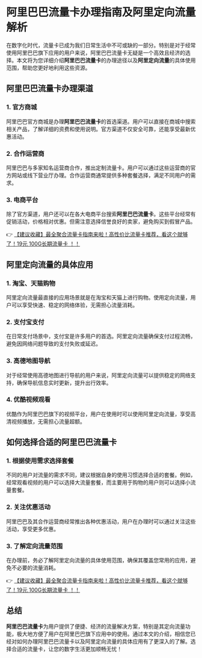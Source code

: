 # 阿里巴巴流量卡办理指南及阿里定向流量解析

在数字化时代，流量卡已成为我们日常生活中不可或缺的一部分。特别是对于经常使用阿里巴巴旗下应用的用户来说，阿里巴巴流量卡无疑是一个高效且经济的选择。本文将为您详细介绍**阿里巴巴流量卡**的办理途径以及**阿里定向流量**的具体使用范围，帮助您更好地利用这些资源。

## 阿里巴巴流量卡办理渠道

### 1. 官方商城
阿里巴巴官方商城是办理**阿里巴巴流量卡**的首选渠道。用户可以直接在商城中搜索相关产品，了解详细的资费和使用说明。官方渠道不仅安全可靠，还能享受最新优惠活动。

### 2. 合作运营商
阿里巴巴与多家知名运营商合作，推出定制流量卡。用户可以通过这些运营商的官方网站或线下营业厅办理。合作运营商通常提供多种套餐选择，满足不同用户的需求。

### 3. 电商平台
除了官方渠道，用户还可以在各大电商平台搜索**阿里巴巴流量卡**。这些平台经常有促销活动，价格相对优惠。但需注意选择信誉良好的卖家，避免购买到假冒产品。

👉 [【建议收藏】最全聚合流量卡指南来啦！高性价比流量卡推荐，看这个就够了！19元 100G长期流量卡 ！！](https://bit.ly/Liuliangka)

## 阿里定向流量的具体应用

### 1. 淘宝、天猫购物
阿里定向流量最直接的应用场景就是在淘宝和天猫上进行购物。使用定向流量，用户可以享受快速、稳定的网络体验，无需担心流量消耗。

### 2. 支付宝支付
在日常支付场景中，支付宝是许多用户的首选。阿里定向流量确保支付过程流畅，避免因网络问题导致的支付失败或延迟。

### 3. 高德地图导航
对于经常使用高德地图进行导航的用户来说，阿里定向流量可以提供稳定的网络支持，确保导航信息实时更新，提升出行效率。

### 4. 优酷视频观看
优酷作为阿里巴巴旗下的视频平台，用户在使用时可以使用阿里定向流量，享受高清视频播放，无需担心流量超额。

## 如何选择合适的阿里巴巴流量卡

### 1. 根据使用需求选择套餐
不同的用户对流量的需求不同，建议根据自身的使用习惯选择合适的套餐。例如，经常观看视频的用户可以选择大流量套餐，而主要用于购物的用户则可以选择小流量套餐。

### 2. 关注优惠活动
阿里巴巴及其合作运营商经常推出各种优惠活动，用户在办理时可以通过关注这些活动，享受更多优惠。

### 3. 了解定向流量范围
在办理前，务必了解阿里定向流量的具体使用范围，确保其覆盖您常用的应用，避免不必要的流量消耗。

👉 [【建议收藏】最全聚合流量卡指南来啦！高性价比流量卡推荐，看这个就够了！19元 100G长期流量卡 ！！](https://bit.ly/Liuliangka)

## 总结

**阿里巴巴流量卡**为用户提供了便捷、经济的流量解决方案，特别是其定向流量功能，极大地方便了用户在阿里巴巴旗下应用中的使用。通过本文的介绍，相信您已经对如何办理阿里巴巴流量卡以及阿里定向流量的具体应用有了更深入的了解。选择合适的流量卡，让您的数字生活更加顺畅无忧！